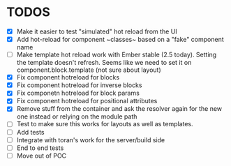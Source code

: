 # TODOS

- [x] Make it easier to test "simulated" hot reload from the UI
- [x] Add hot-reload for component ~classes~ based on a "fake" component name
- [ ] Make template hot reload work with Ember stable (2.5 today). Setting the template doesn't refresh. Seems like we need to set it on component.block.template (not sure about layout)
- [x] Fix component hotreload for blocks
- [x] Fix component hotreload for inverse blocks
- [x] Fix componetn hotreload for block params
- [x] Fix component hotreload for positional attributes
- [x] Remove stuff from the container and ask the resolver again for the new one instead or relying on the module path
- [ ] Test to make sure this works for layouts as well as templates. 
- [ ] Add tests 
- [ ] Integrate with toran's work for the server/build side
- [ ] End to end tests
- [ ] Move out of POC
